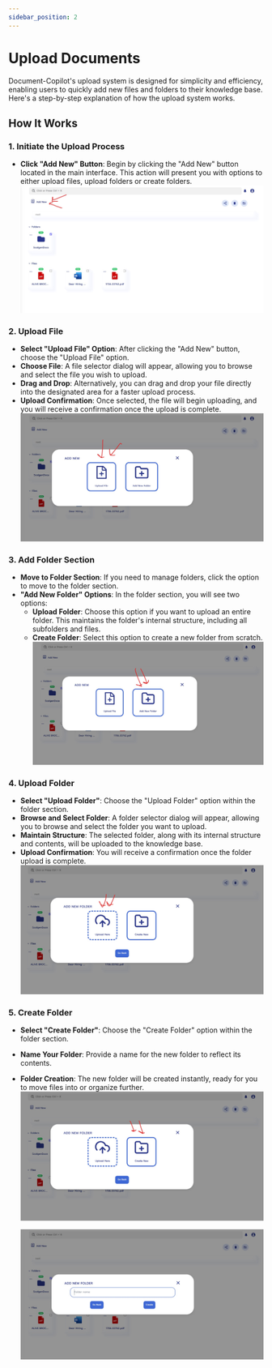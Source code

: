 ```yaml
---
sidebar_position: 2
---
```


# Upload Documents

Document-Copilot's upload system is designed for simplicity and efficiency, enabling users to quickly add new files and folders to their knowledge base. Here's a step-by-step explanation of how the upload system works.

## How It Works

### 1. Initiate the Upload Process

- **Click "Add New" Button**: Begin by clicking the "Add New" button located in the main interface. This action will present you with options to either upload files, upload folders or create folders.
  ![Add new](../../static/img/co-pilot/add_new.jpg)

### 2. Upload File

- **Select "Upload File" Option**: After clicking the "Add New" button, choose the "Upload File" option.
- **Choose File**: A file selector dialog will appear, allowing you to browse and select the file you wish to upload.
- **Drag and Drop**: Alternatively, you can drag and drop your file directly into the designated area for a faster upload process.
- **Upload Confirmation**: Once selected, the file will begin uploading, and you will receive a confirmation once the upload is complete.
  ![Upload file](../../static/img/co-pilot/upload_file.jpg)

### 3. Add Folder Section

- **Move to Folder Section**: If you need to manage folders, click the option to move to the folder section.
- **"Add New Folder" Options**: In the folder section, you will see two options:
  - **Upload Folder**: Choose this option if you want to upload an entire folder. This maintains the folder's internal structure, including all subfolders and files.
  - **Create Folder**: Select this option to create a new folder from scratch.
    ![Manage Folder](../../static/img/co-pilot/add_new_folder.jpg)

### 4. Upload Folder

- **Select "Upload Folder"**: Choose the "Upload Folder" option within the folder section.
- **Browse and Select Folder**: A folder selector dialog will appear, allowing you to browse and select the folder you want to upload.
- **Maintain Structure**: The selected folder, along with its internal structure and contents, will be uploaded to the knowledge base.
- **Upload Confirmation**: You will receive a confirmation once the folder upload is complete.
  ![Upload Folder](../../static/img/co-pilot/upload_folder.jpg)

### 5. Create Folder

- **Select "Create Folder"**: Choose the "Create Folder" option within the folder section.
- **Name Your Folder**: Provide a name for the new folder to reflect its contents.
- **Folder Creation**: The new folder will be created instantly, ready for you to move files into or organize further.
  ![create Folder](../../static/img/co-pilot/create_folder.jpg)

  ![create Folder](../../static/img/co-pilot/create_folder_input.jpg)
